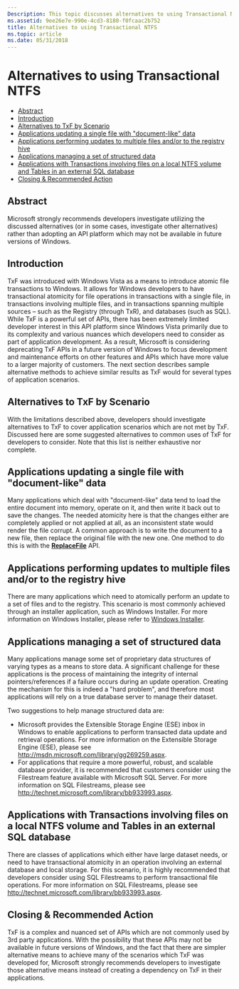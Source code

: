 ```yaml
---
Description: This topic discusses alternatives to using Transactional NTFS API (TxF) in common usage scenarios.
ms.assetid: 9ee26e7e-990e-4cd3-8180-f0fcaac2b752
title: Alternatives to using Transactional NTFS
ms.topic: article
ms.date: 05/31/2018
---
```


# Alternatives to using Transactional NTFS

-   [Abstract](#abstract)
-   [Introduction](#introduction)
-   [Alternatives to TxF by Scenario](#alternatives-to-txf-by-scenario)
-   [Applications updating a single file with "document-like" data](#applications-updating-a-single-file-with-document-like-data)
-   [Applications performing updates to multiple files and/or to the registry hive](#applications-performing-updates-to-multiple-files-andor-to-the-registry-hive)
-   [Applications managing a set of structured data](#applications-managing-a-set-of-structured-data)
-   [Applications with Transactions involving files on a local NTFS volume and Tables in an external SQL database](#applications-with-transactions-involving-files-on-a-local-ntfs-volume-and-tables-in-an-external-sql-database)
-   [Closing & Recommended Action](https://docs.microsoft.com/windows)

## Abstract

Microsoft strongly recommends developers investigate utilizing the discussed alternatives (or in some cases, investigate other alternatives) rather than adopting an API platform which may not be available in future versions of Windows.

## Introduction

TxF was introduced with Windows Vista as a means to introduce atomic file transactions to Windows. It allows for Windows developers to have transactional atomicity for file operations in transactions with a single file, in transactions involving multiple files, and in transactions spanning multiple sources – such as the Registry (through TxR), and databases (such as SQL). While TxF is a powerful set of APIs, there has been extremely limited developer interest in this API platform since Windows Vista primarily due to its complexity and various nuances which developers need to consider as part of application development. As a result, Microsoft is considering deprecating TxF APIs in a future version of Windows to focus development and maintenance efforts on other features and APIs which have more value to a larger majority of customers. The next section describes sample alternative methods to achieve similar results as TxF would for several types of application scenarios.

## Alternatives to TxF by Scenario

With the limitations described above, developers should investigate alternatives to TxF to cover application scenarios which are not met by TxF. Discussed here are some suggested alternatives to common uses of TxF for developers to consider. Note that this list is neither exhaustive nor complete.

## Applications updating a single file with "document-like" data

Many applications which deal with "document-like" data tend to load the entire document into memory, operate on it, and then write it back out to save the changes. The needed atomicity here is that the changes either are completely applied or not applied at all, as an inconsistent state would render the file corrupt. A common approach is to write the document to a new file, then replace the original file with the new one. One method to do this is with the [**ReplaceFile**](/windows/desktop/api/WinBase/nf-winbase-replacefilea) API.

## Applications performing updates to multiple files and/or to the registry hive

There are many applications which need to atomically perform an update to a set of files and to the registry. This scenario is most commonly achieved through an installer application, such as Windows Installer. For more information on Windows Installer, please refer to [Windows Installer](https://msdn.microsoft.com/library/windows/desktop/cc185688).

## Applications managing a set of structured data

Many applications manage some set of proprietary data structures of varying types as a means to store data. A significant challenge for these applications is the process of maintaining the integrity of internal pointers/references if a failure occurs during an update operation. Creating the mechanism for this is indeed a "hard problem", and therefore most applications will rely on a true database server to manage their dataset.

Two suggestions to help manage structured data are:

-   Microsoft provides the Extensible Storage Engine (ESE) inbox in Windows to enable applications to perform transacted data update and retrieval operations. For more information on the Extensible Storage Engine (ESE), please see <http://msdn.microsoft.com/library/gg269259.aspx>.
-   For applications that require a more powerful, robust, and scalable database provider, it is recommended that customers consider using the Filestream feature available with Microsoft SQL Server. For more information on SQL Filestreams, please see <http://technet.microsoft.com/library/bb933993.aspx>.

## Applications with Transactions involving files on a local NTFS volume and Tables in an external SQL database

There are classes of applications which either have large dataset needs, or need to have transactional atomicity in an operation involving an external database and local storage. For this scenario, it is highly recommended that developers consider using SQL Filestreams to perform transactional file operations. For more information on SQL Filestreams, please see <http://technet.microsoft.com/library/bb933993.aspx>.

## Closing & Recommended Action

TxF is a complex and nuanced set of APIs which are not commonly used by 3rd party applications. With the possibility that these APIs may not be available in future versions of Windows, and the fact that there are simpler alternative means to achieve many of the scenarios which TxF was developed for, Microsoft strongly recommends developers to investigate those alternative means instead of creating a dependency on TxF in their applications.

 

 



